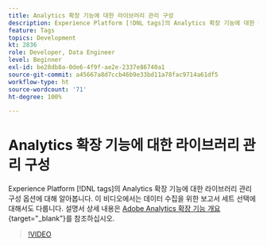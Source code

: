 ```yaml
---
title: Analytics 확장 기능에 대한 라이브러리 관리 구성
description: Experience Platform [!DNL tags]의 Analytics 확장 기능에 대한 라이브러리 관리 구성 옵션에 대해 알아봅니다. 이 비디오에서는 데이터 수집을 위한 보고서 세트 선택에 대해서도 다룹니다.
feature: Tags
topics: Development
kt: 2836
role: Developer, Data Engineer
level: Beginner
exl-id: be28db8a-0de6-4f9f-ae2e-2337e86740a1
source-git-commit: a45667a8d7ccb46b9e33bd11a78fac9714a61df5
workflow-type: ht
source-wordcount: '71'
ht-degree: 100%

---
```


# Analytics 확장 기능에 대한 라이브러리 관리 구성

Experience Platform [!DNL tags]의 Analytics 확장 기능에 대한 라이브러리 관리 구성 옵션에 대해 알아봅니다. 이 비디오에서는 데이터 수집을 위한 보고서 세트 선택에 대해서도 다룹니다.  설명서 상세 내용은 [Adobe Analytics 확장 기능 개요](https://experienceleague.adobe.com/docs/experience-platform/tags/extensions/client/analytics/overview.html){target="_blank"}를 참조하십시오.

>[!VIDEO](https://video.tv.adobe.com/v/27092/?quality=12&learn=on)
